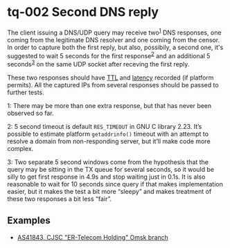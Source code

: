 # tq-002 Second DNS reply

The client issuing a DNS/UDP query may receive two<sup>[1](#fn1)</sup> DNS responses, one coming
from the legitimate DNS resolver and one coming from the censor. In order to capture both the first reply, but also, possibily, a second one, it's suggested to wait 5 seconds for the first response<sup>[2](#fn2)</sup> and an additional 5 seconds<sup>[3](#fn3)</sup> on the same UDP socket after receving the first reply.

These two responses should have [TTL](./tq-015-packet-headers-exfiltration-with-BPF.md) and
[latency](./tq-000-timing-information-collection.md) recorded (if platform
permits). All the captured IPs from several responses should be passed to
further tests.

<a name="fn1">1</a>: There may be more than one extra response, but that has never been observed so far.

<a name="fn2">2</a>: 5 second timeout is default `RES_TIMEOUT` in GNU C library
2.23. It’s possible to estimate platform `getaddrinfo()` timeout with an
attempt to resolve a domain from non-responding server, but it’ll make code
more complex.

<a name="fn3">3</a>: Two separate 5 second windows come from the hypothesis
that the query may be sitting in the TX queue for several seconds, so it would
be silly to get first response in 4.9s and stop waiting just in 0.1s. It is
also reasonable to wait for 10 seconds since query if that makes implementation
easier, but it makes the test a bit more “sleepy” and makes treatment of these
two responses a bit less “fair”.

## Examples
- [AS41843, CJSC "ER-Telecom Holding" Omsk branch](https://github.com/ooni/probe/issues/647#issuecomment-275999682)
